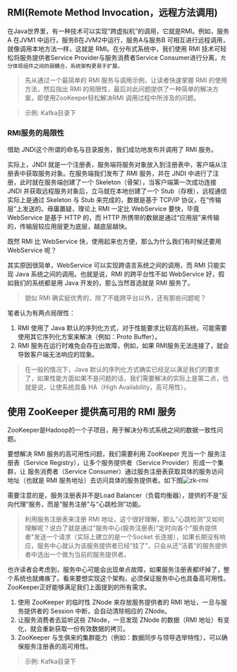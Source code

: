 ## RMI(Remote Method Invocation，远程方法调用)

在Java世界里，有一种技术可以实现“跨虚拟机”的调用，它就是RMI。例如，服务A 在JVM1 中运行，服务B在JVM2中运行，服务A与服务B 可相互进行远程调用，就像调用本地方法一样，这就是 RMI。在分布式系统中，我们使用 RMI 技术可轻松将服务提供者Service Provider与服务消费者Service Consumer进行分离，`充分体现组件之间的弱耦合，系统架构更易于扩展。`

>先从通过一个最简单的 RMI 服务与调用示例，让读者快速掌握 RMI 的使用方法，然后指出 RMI 的局限性，最后对此问题提供了一种简单的解决方案，即使用ZooKeeper轻松解决RMI 调用过程中所涉及的问题。

>示例: Kafka目录下

### RMI服务的局限性

借助 JNDI这个所谓的命名与目录服务，我们成功地发布并调用了 RMI 服务。

实际上，JNDI 就是一个注册表，服务端将服务对象放入到注册表中，客户端从注册表中获取服务对象。在服务端我们发布了 RMI 服务，并在 JNDI 中进行了注册，此时就在服务端创建了一个 Skeleton（骨架），当客户端第一次成功连接 JNDI 并获取远程服务对象后，立马就在本地创建了一个 Stub（存根），远程通信实际上是通过 Skeleton 与 Stub 来完成的，数据是基于 TCP/IP 协议，在“传输层”上发送的。毋庸置疑，理论上 RMI 一定比 WebService 要快，毕竟 WebService 是基于 HTTP 的，而 HTTP 所携带的数据是通过“应用层”来传输的，传输层较应用层更为底层，越底层越快。

既然 RMI 比 WebService 快，使用起来也方便，那么为什么我们有时候还要用 WebService 呢？

其实原因很简单，WebService 可以实现跨语言系统之间的调用，而 RMI 只能实现 Java 系统之间的调用。也就是说，RMI 的跨平台性不如 WebService 好，假如我们的系统都是用 Java 开发的，那么当然首选就是 RMI 服务了。

>貌似 RMI 确实挺优秀的，除了不能跨平台以外，还有那些问题呢？

笔者认为有两点局限性：

1. RMI 使用了 Java 默认的序列化方式，对于性能要求比较高的系统，可能需要使用其它序列化方案来解决（例如：Proto Buffer）。
2. RMI 服务在运行时难免会存在出故障，例如，如果 RMI服务无法连接了，就会导致客户端无法响应的现象。

>在一般的情况下，Java 默认的序列化方式确实已经足以满足我们的要求了，如果性能方面如果不是问题的话，我们需要解决的实际上是第二点，也就是说，让使系统具备 HA（High Availability，高可用性）。

## 使用 ZooKeeper 提供高可用的 RMI 服务

ZooKeeper是Hadoop的一个子项目，用于解决分布式系统之间的数据一致性问题。

要想解决 RMI 服务的高可用性问题，我们需要利用 ZooKeeper 充当一个 服务注册表（Service Registry），让多个服务提供者（Service Provider）形成一个集群，让 服务消费者（Service Consumer）通过服务注册表获取具体的服务访问地址（也就是 RMI 服务地址）去访问具体的服务提供者。如下图![zk-rmi](.zk-rmi.png)

需要注意的是，服务注册表并不是Load Balancer（负载均衡器），提供的不是“反向代理”服务，而是“服务注册”与“心跳检测”功能。

>利用服务注册表来注册 RMI 地址，这个很好理解，那么“心跳检测”又如何理解呢？说白了就是通过"服务中心(服务注册表)"定时向各个"服务提供者"发送一个请求（实际上建立的是一个Socket 长连接），如果长期没有响应，服务中心就认为该服务提供者已经“挂了”，只会从还“活着”的服务提供者中选出一个做为当前的服务提供者。

也许读者会考虑到，服务中心可能会出现单点故障，如果服务注册表都坏掉了，整个系统也就瘫痪了。看来要想实现这个架构，必须保证服务中心也具备高可用性。ZooKeeper正好能够满足我们上面提到的所有需求。

1. 使用 ZooKeeper 的临时性 ZNode 来存放服务提供者的 RMI 地址，一旦与服务提供者的 Session 中断，会自动清除相应的 ZNode。
2. 让服务消费者去监听这些 ZNode，一旦发现 ZNode 的数据（RMI 地址）有变化，就会重新获取一份有效数据的拷贝。
3. ZooKeeper 与生俱来的集群能力（例如：数据同步与领导选举特性），可以确保服务注册表的高可用性。

>示例: Kafka目录下

